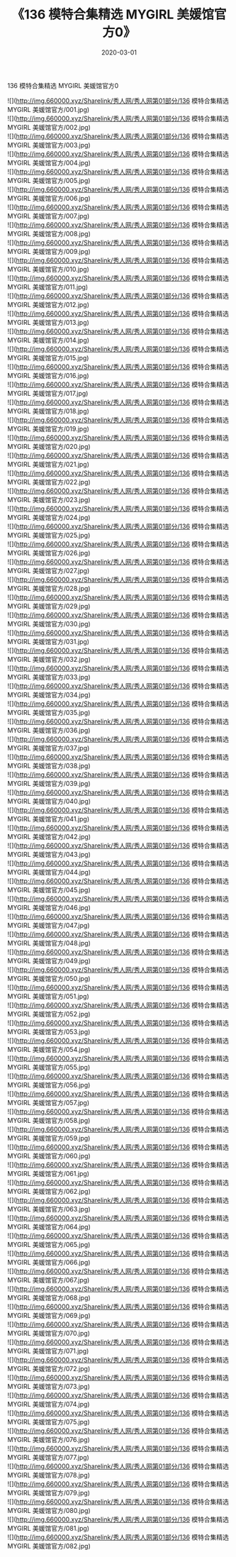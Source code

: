 ﻿---
layout: post
title:  《136 模特合集精选 MYGIRL 美媛馆官方0》
date:   2020-03-01
img: http://img.660000.xyz/Sharelink/秀人网/秀人网第01部分/136 模特合集精选 MYGIRL 美媛馆官方0/000.jpg
categories: [美女, 清纯, 唯美]
---

136 模特合集精选 MYGIRL 美媛馆官方0

  ![](http://img.660000.xyz/Sharelink/秀人网/秀人网第01部分/136 模特合集精选 MYGIRL 美媛馆官方/001.jpg) <br> ![](http://img.660000.xyz/Sharelink/秀人网/秀人网第01部分/136 模特合集精选 MYGIRL 美媛馆官方/002.jpg) <br> ![](http://img.660000.xyz/Sharelink/秀人网/秀人网第01部分/136 模特合集精选 MYGIRL 美媛馆官方/003.jpg) <br> ![](http://img.660000.xyz/Sharelink/秀人网/秀人网第01部分/136 模特合集精选 MYGIRL 美媛馆官方/004.jpg) <br> ![](http://img.660000.xyz/Sharelink/秀人网/秀人网第01部分/136 模特合集精选 MYGIRL 美媛馆官方/005.jpg) <br> ![](http://img.660000.xyz/Sharelink/秀人网/秀人网第01部分/136 模特合集精选 MYGIRL 美媛馆官方/006.jpg) <br> ![](http://img.660000.xyz/Sharelink/秀人网/秀人网第01部分/136 模特合集精选 MYGIRL 美媛馆官方/007.jpg) <br> ![](http://img.660000.xyz/Sharelink/秀人网/秀人网第01部分/136 模特合集精选 MYGIRL 美媛馆官方/008.jpg) <br> ![](http://img.660000.xyz/Sharelink/秀人网/秀人网第01部分/136 模特合集精选 MYGIRL 美媛馆官方/009.jpg) <br> ![](http://img.660000.xyz/Sharelink/秀人网/秀人网第01部分/136 模特合集精选 MYGIRL 美媛馆官方/010.jpg) <br> ![](http://img.660000.xyz/Sharelink/秀人网/秀人网第01部分/136 模特合集精选 MYGIRL 美媛馆官方/011.jpg) <br> ![](http://img.660000.xyz/Sharelink/秀人网/秀人网第01部分/136 模特合集精选 MYGIRL 美媛馆官方/012.jpg) <br> ![](http://img.660000.xyz/Sharelink/秀人网/秀人网第01部分/136 模特合集精选 MYGIRL 美媛馆官方/013.jpg) <br> ![](http://img.660000.xyz/Sharelink/秀人网/秀人网第01部分/136 模特合集精选 MYGIRL 美媛馆官方/014.jpg) <br> ![](http://img.660000.xyz/Sharelink/秀人网/秀人网第01部分/136 模特合集精选 MYGIRL 美媛馆官方/015.jpg) <br> ![](http://img.660000.xyz/Sharelink/秀人网/秀人网第01部分/136 模特合集精选 MYGIRL 美媛馆官方/016.jpg) <br> ![](http://img.660000.xyz/Sharelink/秀人网/秀人网第01部分/136 模特合集精选 MYGIRL 美媛馆官方/017.jpg) <br> ![](http://img.660000.xyz/Sharelink/秀人网/秀人网第01部分/136 模特合集精选 MYGIRL 美媛馆官方/018.jpg) <br> ![](http://img.660000.xyz/Sharelink/秀人网/秀人网第01部分/136 模特合集精选 MYGIRL 美媛馆官方/019.jpg) <br> ![](http://img.660000.xyz/Sharelink/秀人网/秀人网第01部分/136 模特合集精选 MYGIRL 美媛馆官方/020.jpg) <br> ![](http://img.660000.xyz/Sharelink/秀人网/秀人网第01部分/136 模特合集精选 MYGIRL 美媛馆官方/021.jpg) <br> ![](http://img.660000.xyz/Sharelink/秀人网/秀人网第01部分/136 模特合集精选 MYGIRL 美媛馆官方/022.jpg) <br> ![](http://img.660000.xyz/Sharelink/秀人网/秀人网第01部分/136 模特合集精选 MYGIRL 美媛馆官方/023.jpg) <br> ![](http://img.660000.xyz/Sharelink/秀人网/秀人网第01部分/136 模特合集精选 MYGIRL 美媛馆官方/024.jpg) <br> ![](http://img.660000.xyz/Sharelink/秀人网/秀人网第01部分/136 模特合集精选 MYGIRL 美媛馆官方/025.jpg) <br> ![](http://img.660000.xyz/Sharelink/秀人网/秀人网第01部分/136 模特合集精选 MYGIRL 美媛馆官方/026.jpg) <br> ![](http://img.660000.xyz/Sharelink/秀人网/秀人网第01部分/136 模特合集精选 MYGIRL 美媛馆官方/027.jpg) <br> ![](http://img.660000.xyz/Sharelink/秀人网/秀人网第01部分/136 模特合集精选 MYGIRL 美媛馆官方/028.jpg) <br> ![](http://img.660000.xyz/Sharelink/秀人网/秀人网第01部分/136 模特合集精选 MYGIRL 美媛馆官方/029.jpg) <br> ![](http://img.660000.xyz/Sharelink/秀人网/秀人网第01部分/136 模特合集精选 MYGIRL 美媛馆官方/030.jpg) <br> ![](http://img.660000.xyz/Sharelink/秀人网/秀人网第01部分/136 模特合集精选 MYGIRL 美媛馆官方/031.jpg) <br> ![](http://img.660000.xyz/Sharelink/秀人网/秀人网第01部分/136 模特合集精选 MYGIRL 美媛馆官方/032.jpg) <br> ![](http://img.660000.xyz/Sharelink/秀人网/秀人网第01部分/136 模特合集精选 MYGIRL 美媛馆官方/033.jpg) <br> ![](http://img.660000.xyz/Sharelink/秀人网/秀人网第01部分/136 模特合集精选 MYGIRL 美媛馆官方/034.jpg) <br> ![](http://img.660000.xyz/Sharelink/秀人网/秀人网第01部分/136 模特合集精选 MYGIRL 美媛馆官方/035.jpg) <br> ![](http://img.660000.xyz/Sharelink/秀人网/秀人网第01部分/136 模特合集精选 MYGIRL 美媛馆官方/036.jpg) <br> ![](http://img.660000.xyz/Sharelink/秀人网/秀人网第01部分/136 模特合集精选 MYGIRL 美媛馆官方/037.jpg) <br> ![](http://img.660000.xyz/Sharelink/秀人网/秀人网第01部分/136 模特合集精选 MYGIRL 美媛馆官方/038.jpg) <br> ![](http://img.660000.xyz/Sharelink/秀人网/秀人网第01部分/136 模特合集精选 MYGIRL 美媛馆官方/039.jpg) <br> ![](http://img.660000.xyz/Sharelink/秀人网/秀人网第01部分/136 模特合集精选 MYGIRL 美媛馆官方/040.jpg) <br> ![](http://img.660000.xyz/Sharelink/秀人网/秀人网第01部分/136 模特合集精选 MYGIRL 美媛馆官方/041.jpg) <br> ![](http://img.660000.xyz/Sharelink/秀人网/秀人网第01部分/136 模特合集精选 MYGIRL 美媛馆官方/042.jpg) <br> ![](http://img.660000.xyz/Sharelink/秀人网/秀人网第01部分/136 模特合集精选 MYGIRL 美媛馆官方/043.jpg) <br> ![](http://img.660000.xyz/Sharelink/秀人网/秀人网第01部分/136 模特合集精选 MYGIRL 美媛馆官方/044.jpg) <br> ![](http://img.660000.xyz/Sharelink/秀人网/秀人网第01部分/136 模特合集精选 MYGIRL 美媛馆官方/045.jpg) <br> ![](http://img.660000.xyz/Sharelink/秀人网/秀人网第01部分/136 模特合集精选 MYGIRL 美媛馆官方/046.jpg) <br> ![](http://img.660000.xyz/Sharelink/秀人网/秀人网第01部分/136 模特合集精选 MYGIRL 美媛馆官方/047.jpg) <br> ![](http://img.660000.xyz/Sharelink/秀人网/秀人网第01部分/136 模特合集精选 MYGIRL 美媛馆官方/048.jpg) <br> ![](http://img.660000.xyz/Sharelink/秀人网/秀人网第01部分/136 模特合集精选 MYGIRL 美媛馆官方/049.jpg) <br> ![](http://img.660000.xyz/Sharelink/秀人网/秀人网第01部分/136 模特合集精选 MYGIRL 美媛馆官方/050.jpg) <br> ![](http://img.660000.xyz/Sharelink/秀人网/秀人网第01部分/136 模特合集精选 MYGIRL 美媛馆官方/051.jpg) <br> ![](http://img.660000.xyz/Sharelink/秀人网/秀人网第01部分/136 模特合集精选 MYGIRL 美媛馆官方/052.jpg) <br> ![](http://img.660000.xyz/Sharelink/秀人网/秀人网第01部分/136 模特合集精选 MYGIRL 美媛馆官方/053.jpg) <br> ![](http://img.660000.xyz/Sharelink/秀人网/秀人网第01部分/136 模特合集精选 MYGIRL 美媛馆官方/054.jpg) <br> ![](http://img.660000.xyz/Sharelink/秀人网/秀人网第01部分/136 模特合集精选 MYGIRL 美媛馆官方/055.jpg) <br> ![](http://img.660000.xyz/Sharelink/秀人网/秀人网第01部分/136 模特合集精选 MYGIRL 美媛馆官方/056.jpg) <br> ![](http://img.660000.xyz/Sharelink/秀人网/秀人网第01部分/136 模特合集精选 MYGIRL 美媛馆官方/057.jpg) <br> ![](http://img.660000.xyz/Sharelink/秀人网/秀人网第01部分/136 模特合集精选 MYGIRL 美媛馆官方/058.jpg) <br> ![](http://img.660000.xyz/Sharelink/秀人网/秀人网第01部分/136 模特合集精选 MYGIRL 美媛馆官方/059.jpg) <br> ![](http://img.660000.xyz/Sharelink/秀人网/秀人网第01部分/136 模特合集精选 MYGIRL 美媛馆官方/060.jpg) <br> ![](http://img.660000.xyz/Sharelink/秀人网/秀人网第01部分/136 模特合集精选 MYGIRL 美媛馆官方/061.jpg) <br> ![](http://img.660000.xyz/Sharelink/秀人网/秀人网第01部分/136 模特合集精选 MYGIRL 美媛馆官方/062.jpg) <br> ![](http://img.660000.xyz/Sharelink/秀人网/秀人网第01部分/136 模特合集精选 MYGIRL 美媛馆官方/063.jpg) <br> ![](http://img.660000.xyz/Sharelink/秀人网/秀人网第01部分/136 模特合集精选 MYGIRL 美媛馆官方/064.jpg) <br> ![](http://img.660000.xyz/Sharelink/秀人网/秀人网第01部分/136 模特合集精选 MYGIRL 美媛馆官方/065.jpg) <br> ![](http://img.660000.xyz/Sharelink/秀人网/秀人网第01部分/136 模特合集精选 MYGIRL 美媛馆官方/066.jpg) <br> ![](http://img.660000.xyz/Sharelink/秀人网/秀人网第01部分/136 模特合集精选 MYGIRL 美媛馆官方/067.jpg) <br> ![](http://img.660000.xyz/Sharelink/秀人网/秀人网第01部分/136 模特合集精选 MYGIRL 美媛馆官方/068.jpg) <br> ![](http://img.660000.xyz/Sharelink/秀人网/秀人网第01部分/136 模特合集精选 MYGIRL 美媛馆官方/069.jpg) <br> ![](http://img.660000.xyz/Sharelink/秀人网/秀人网第01部分/136 模特合集精选 MYGIRL 美媛馆官方/070.jpg) <br> ![](http://img.660000.xyz/Sharelink/秀人网/秀人网第01部分/136 模特合集精选 MYGIRL 美媛馆官方/071.jpg) <br> ![](http://img.660000.xyz/Sharelink/秀人网/秀人网第01部分/136 模特合集精选 MYGIRL 美媛馆官方/072.jpg) <br> ![](http://img.660000.xyz/Sharelink/秀人网/秀人网第01部分/136 模特合集精选 MYGIRL 美媛馆官方/073.jpg) <br> ![](http://img.660000.xyz/Sharelink/秀人网/秀人网第01部分/136 模特合集精选 MYGIRL 美媛馆官方/074.jpg) <br> ![](http://img.660000.xyz/Sharelink/秀人网/秀人网第01部分/136 模特合集精选 MYGIRL 美媛馆官方/075.jpg) <br> ![](http://img.660000.xyz/Sharelink/秀人网/秀人网第01部分/136 模特合集精选 MYGIRL 美媛馆官方/076.jpg) <br> ![](http://img.660000.xyz/Sharelink/秀人网/秀人网第01部分/136 模特合集精选 MYGIRL 美媛馆官方/077.jpg) <br> ![](http://img.660000.xyz/Sharelink/秀人网/秀人网第01部分/136 模特合集精选 MYGIRL 美媛馆官方/078.jpg) <br> ![](http://img.660000.xyz/Sharelink/秀人网/秀人网第01部分/136 模特合集精选 MYGIRL 美媛馆官方/079.jpg) <br> ![](http://img.660000.xyz/Sharelink/秀人网/秀人网第01部分/136 模特合集精选 MYGIRL 美媛馆官方/080.jpg) <br> ![](http://img.660000.xyz/Sharelink/秀人网/秀人网第01部分/136 模特合集精选 MYGIRL 美媛馆官方/081.jpg) <br> ![](http://img.660000.xyz/Sharelink/秀人网/秀人网第01部分/136 模特合集精选 MYGIRL 美媛馆官方/082.jpg) <br>